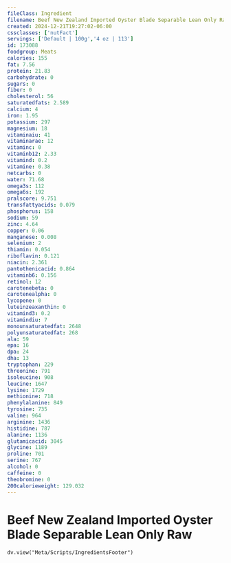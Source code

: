 ```yaml
---
fileClass: Ingredient
filename: Beef New Zealand Imported Oyster Blade Separable Lean Only Raw
created: 2024-12-21T19:27:02-06:00
cssclasses: ['nutFact']
servings: ['Default | 100g','4 oz | 113']
id: 173088
foodgroup: Meats
calories: 155
fat: 7.56
protein: 21.83
carbohydrate: 0
sugars: 0
fiber: 0
cholesterol: 56
saturatedfats: 2.589
calcium: 4
iron: 1.95
potassium: 297
magnesium: 18
vitaminaiu: 41
vitaminarae: 12
vitaminc: 0
vitaminb12: 2.33
vitamind: 0.2
vitamine: 0.38
netcarbs: 0
water: 71.68
omega3s: 112
omega6s: 192
pralscore: 9.751
transfattyacids: 0.079
phosphorus: 158
sodium: 59
zinc: 4.64
copper: 0.06
manganese: 0.008
selenium: 2
thiamin: 0.054
riboflavin: 0.121
niacin: 2.361
pantothenicacid: 0.864
vitaminb6: 0.156
retinol: 12
carotenebeta: 0
carotenealpha: 0
lycopene: 0
luteinzeaxanthin: 0
vitamind3: 0.2
vitamindiu: 7
monounsaturatedfat: 2648
polyunsaturatedfat: 268
ala: 59
epa: 16
dpa: 24
dha: 13
tryptophan: 229
threonine: 791
isoleucine: 908
leucine: 1647
lysine: 1729
methionine: 718
phenylalanine: 849
tyrosine: 735
valine: 964
arginine: 1436
histidine: 787
alanine: 1136
glutamicacid: 3045
glycine: 1189
proline: 701
serine: 767
alcohol: 0
caffeine: 0
theobromine: 0
200calorieweight: 129.032
---
```


# Beef New Zealand Imported Oyster Blade Separable Lean Only Raw

```dataviewjs
dv.view("Meta/Scripts/IngredientsFooter")
```
